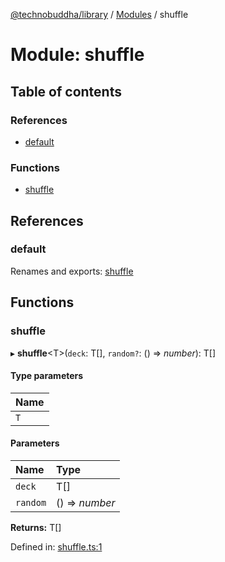 [@technobuddha/library](../../README.md) / [Modules](../Modules.md) / shuffle

# Module: shuffle

## Table of contents

### References

- [default](shuffle.md#default)

### Functions

- [shuffle](shuffle.md#shuffle)

## References

### default

Renames and exports: [shuffle](shuffle.md#shuffle)

## Functions

### shuffle

▸ **shuffle**<T\>(`deck`: T[], `random?`: () => *number*): T[]

#### Type parameters

| Name |
| :------ |
| `T` |

#### Parameters

| Name | Type |
| :------ | :------ |
| `deck` | T[] |
| `random` | () => *number* |

**Returns:** T[]

Defined in: [shuffle.ts:1](../../src/shuffle.ts#L1)
